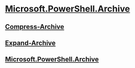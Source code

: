 #  [Microsoft.PowerShell.Archive]()
##  [Compress-Archive](Compress-Archive.md)
##  [Expand-Archive](Expand-Archive.md)
##  [Microsoft.PowerShell.Archive](Microsoft.PowerShell.Archive.md)
